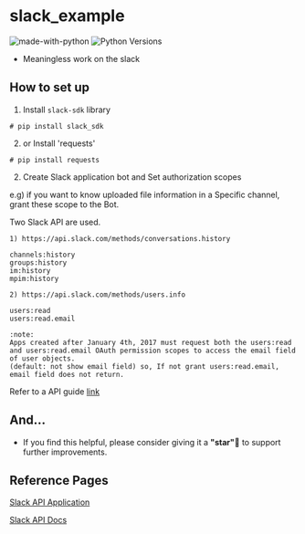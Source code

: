 # slack_example

![made-with-python][made-with-python]
![Python Versions][pyversion-button]

[pyversion-button]: https://img.shields.io/pypi/pyversions/Markdown.svg
[made-with-python]: https://img.shields.io/badge/Made%20with-Python-1f425f.svg

- Meaningless work on the slack


## How to set up
1. Install `slack-sdk` library
```
# pip install slack_sdk 
```
2. or Install 'requests'
```
# pip install requests
```

2. Create Slack application bot and Set authorization scopes

e.g) if you want to know uploaded file information in a Specific channel, grant these scope to the Bot.

Two Slack API are used.
```
1) https://api.slack.com/methods/conversations.history

channels:history
groups:history
im:history
mpim:history

2) https://api.slack.com/methods/users.info

users:read 
users:read.email

:note:
Apps created after January 4th, 2017 must request both the users:read and users:read.email OAuth permission scopes to access the email field of user objects.
(default: not show email field) so, If not grant users:read.email, email field does not return.
```

Refer to a API guide [link](https://api.slack.com/methods)

## And...
- If you find this helpful, please consider giving it a **"star"**:star2: to support further improvements.


## Reference Pages
[Slack API Application](https://api.slack.com/apps)

[Slack API Docs](http://www.slack.dev/python-slack-sdk)




